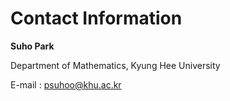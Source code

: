 # Contact Information

**Suho Park**

Department of Mathematics, Kyung Hee University

E-mail : psuhoo@khu.ac.kr

